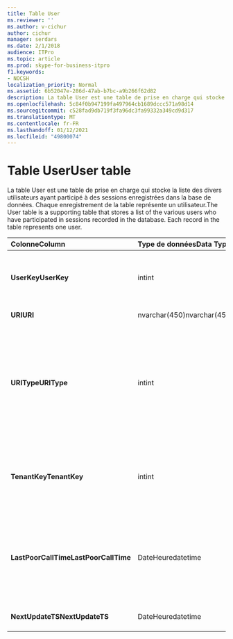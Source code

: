 ```yaml
---
title: Table User
ms.reviewer: ''
ms.author: v-cichur
author: cichur
manager: serdars
ms.date: 2/1/2018
audience: ITPro
ms.topic: article
ms.prod: skype-for-business-itpro
f1.keywords:
- NOCSH
localization_priority: Normal
ms.assetid: 6b52047e-286d-47ab-b7bc-a9b266f62d82
description: La table User est une table de prise en charge qui stocke la liste des divers utilisateurs ayant participé à des sessions enregistrées dans la base de données. Chaque enregistrement de la table représente un utilisateur.
ms.openlocfilehash: 5c84f0b947199fa497964cb1689dccc571a98d14
ms.sourcegitcommit: c528fad9db719f3fa96dc3fa99332a349cd9d317
ms.translationtype: MT
ms.contentlocale: fr-FR
ms.lasthandoff: 01/12/2021
ms.locfileid: "49800074"
---
```

# <a name="user-table"></a><span data-ttu-id="c30c2-104">Table User</span><span class="sxs-lookup"><span data-stu-id="c30c2-104">User table</span></span>
 
<span data-ttu-id="c30c2-p102">La table User est une table de prise en charge qui stocke la liste des divers utilisateurs ayant participé à des sessions enregistrées dans la base de données. Chaque enregistrement de la table représente un utilisateur.</span><span class="sxs-lookup"><span data-stu-id="c30c2-p102">The User table is a supporting table that stores a list of the various users who have participated in sessions recorded in the database. Each record in the table represents one user.</span></span>
  
|<span data-ttu-id="c30c2-107">**Colonne**</span><span class="sxs-lookup"><span data-stu-id="c30c2-107">**Column**</span></span>|<span data-ttu-id="c30c2-108">**Type de données**</span><span class="sxs-lookup"><span data-stu-id="c30c2-108">**Data Type**</span></span>|<span data-ttu-id="c30c2-109">**Clé/Index**</span><span class="sxs-lookup"><span data-stu-id="c30c2-109">**Key/Index**</span></span>|<span data-ttu-id="c30c2-110">**Détails**</span><span class="sxs-lookup"><span data-stu-id="c30c2-110">**Details**</span></span>|
|:-----|:-----|:-----|:-----|
|<span data-ttu-id="c30c2-111">**UserKey**</span><span class="sxs-lookup"><span data-stu-id="c30c2-111">**UserKey**</span></span> <br/> |<span data-ttu-id="c30c2-112">int</span><span class="sxs-lookup"><span data-stu-id="c30c2-112">int</span></span>  <br/> |<span data-ttu-id="c30c2-113">Primaire</span><span class="sxs-lookup"><span data-stu-id="c30c2-113">Primary</span></span>  <br/> |<span data-ttu-id="c30c2-114">Nombre unique identifiant cet utilisateur.</span><span class="sxs-lookup"><span data-stu-id="c30c2-114">Unique number identifying this user.</span></span>  <br/> |
|<span data-ttu-id="c30c2-115">**URI**</span><span class="sxs-lookup"><span data-stu-id="c30c2-115">**URI**</span></span> <br/> |<span data-ttu-id="c30c2-116">nvarchar(450)</span><span class="sxs-lookup"><span data-stu-id="c30c2-116">nvarchar(450)</span></span>  <br/> |<span data-ttu-id="c30c2-117">Uniques</span><span class="sxs-lookup"><span data-stu-id="c30c2-117">Unique</span></span>  <br/> |<span data-ttu-id="c30c2-118">Chaîne URI.</span><span class="sxs-lookup"><span data-stu-id="c30c2-118">URI string.</span></span>  <br/> |
|<span data-ttu-id="c30c2-119">**URIType**</span><span class="sxs-lookup"><span data-stu-id="c30c2-119">**URIType**</span></span> <br/> |<span data-ttu-id="c30c2-120">int</span><span class="sxs-lookup"><span data-stu-id="c30c2-120">int</span></span>  <br/> ||<span data-ttu-id="c30c2-121">1 est type URI inconnu.</span><span class="sxs-lookup"><span data-stu-id="c30c2-121">1 is unknown URI type.</span></span>  <br/> <span data-ttu-id="c30c2-122">2 est URI d’utilisateur.</span><span class="sxs-lookup"><span data-stu-id="c30c2-122">2 is user URI.</span></span>  <br/> <span data-ttu-id="c30c2-123">4 est URI de conférence.</span><span class="sxs-lookup"><span data-stu-id="c30c2-123">4 is conference URI.</span></span>  <br/> <span data-ttu-id="c30c2-124">8 est URI de téléphone.</span><span class="sxs-lookup"><span data-stu-id="c30c2-124">8 is phone URI.</span></span>  <br/> |
|<span data-ttu-id="c30c2-125">**TenantKey**</span><span class="sxs-lookup"><span data-stu-id="c30c2-125">**TenantKey**</span></span> <br/> |<span data-ttu-id="c30c2-126">int</span><span class="sxs-lookup"><span data-stu-id="c30c2-126">int</span></span>  <br/> |<span data-ttu-id="c30c2-127">Étranger</span><span class="sxs-lookup"><span data-stu-id="c30c2-127">Foreign</span></span>  <br/> |<span data-ttu-id="c30c2-128">Locataire de l’utilisateur, référencé depuis la table de locataires.</span><span class="sxs-lookup"><span data-stu-id="c30c2-128">Tenant of the user, referenced from tenant table.</span></span>  <br/> |
|<span data-ttu-id="c30c2-129">**LastPoorCallTime**</span><span class="sxs-lookup"><span data-stu-id="c30c2-129">**LastPoorCallTime**</span></span> <br/> |<span data-ttu-id="c30c2-130">DateHeure</span><span class="sxs-lookup"><span data-stu-id="c30c2-130">datetime</span></span>  <br/> ||<span data-ttu-id="c30c2-131">Horodatage le plus récent du moment où l’utilisateur avait un appel de mauvaise qualité audio.</span><span class="sxs-lookup"><span data-stu-id="c30c2-131">Latest time stamp when the user had a poor audio call.</span></span>  <br/> |
|<span data-ttu-id="c30c2-132">**NextUpdateTS**</span><span class="sxs-lookup"><span data-stu-id="c30c2-132">**NextUpdateTS**</span></span> <br/> |<span data-ttu-id="c30c2-133">DateHeure</span><span class="sxs-lookup"><span data-stu-id="c30c2-133">datetime</span></span>  <br/> ||<span data-ttu-id="c30c2-134">À usage interne uniquement.</span><span class="sxs-lookup"><span data-stu-id="c30c2-134">For internal use only.</span></span>  <br/> |
   

